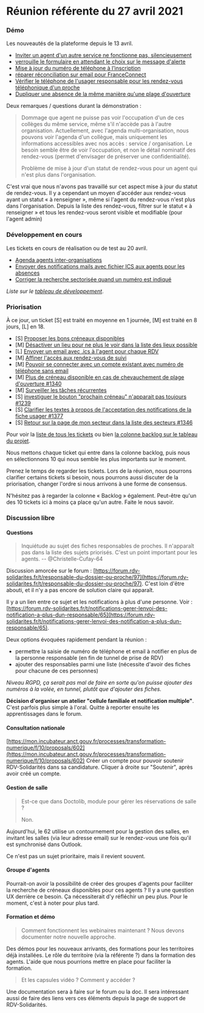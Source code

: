 # Réunion référente du 27 avril 2021

### Démo

Les nouveautés de la plateforme depuis le 13 avril.

* [Inviter un agent d'un autre service ne fonctionne pas, silencieusement](https://github.com/betagouv/rdv-solidarites.fr/issues/1281)
* [verrouille le formulaire en attendant le choix sur le message d'alerte](https://github.com/betagouv/rdv-solidarites.fr/issues/1293)
* [Mise à jour du numéro de téléphone à l’inscription](https://github.com/betagouv/rdv-solidarites.fr/issues/1328)
* [réparer réconciliation sur email pour FranceConnect](https://github.com/betagouv/rdv-solidarites.fr/issues/1237)
* [Vérifier le téléphone de l'usager responsable pour les rendez-vous téléphonique d'un proche](https://github.com/betagouv/rdv-solidarites.fr/issues/1334)
* [Dupliquer une absence de la même manière qu'une plage d'ouverture](https://github.com/betagouv/rdv-solidarites.fr/issues/1331)

Deux remarques / questions durant la démonstration :

> Dommage que agent ne puisse pas voir l'occupation d'un de ces collèges du même service, même s'il n'accède pas à l'autre organisation. Actuellement, avec l'agenda multi-organisation, nous pouvons voir l'agenda d'un collègue, mais uniquement les informations accessibles avec nos accès : service / organisation. Le besoin semble être de voir l'occupation, et non le détail nominatif des rendez-vous (permet d'envisager de préserver une confidentialité).
>
> Problème de mise à jour d'un statut de rendez-vous pour un agent qui n'est plus dans l'organisation.

C'est vrai que nous n'avons pas travaillé sur cet aspect mise à jour du statut de rendez-vous. Il y a cependant un moyen d'accéder aux rendez-vous ayant un statut « à renseigner », même si l'agent du rendez-vous n'est plus dans l'organisation. Depuis la liste des rendez-vous, filtrer sur le statut « à renseigner » et tous les rendez-vous seront visible et modifiable (pour l'agent admin)

### Développement en cours

Les tickets en cours de réalisation ou de test au 20 avril.

* [Agenda agents inter-organisations](https://github.com/betagouv/rdv-solidarites.fr/issues/1185)
* [Envoyer des notifications mails avec fichier ICS aux agents pour les absences](https://github.com/betagouv/rdv-solidarites.fr/issues/1051)
* [Corriger la recherche sectorisée quand un numéro est indiqué](https://github.com/betagouv/rdv-solidarites.fr/issues/1363)

_Liste sur le_ [_tableau de développement_](https://github.com/betagouv/rdv-solidarites.fr/projects/8?fullscreen=true).

### Priorisation

À ce jour, un ticket \[S] est traité en moyenne en 1 journée, \[M] est traité en 8 jours, \[L] en 18.

* \[S] [Proposer les bons créneaux disponibles](https://github.com/betagouv/rdv-solidarites.fr/issues/1382)
* \[M] [Désactiver un lieu pour ne plus le voir dans la liste des lieux possible](https://github.com/betagouv/rdv-solidarites.fr/issues/1341)
* \[L] [Envoyer un email avec .ics à l'agent pour chaque RDV](https://github.com/betagouv/rdv-solidarites.fr/issues/1059)
* \[M] [Affiner l'accès aux rendez-vous de suivi](https://github.com/betagouv/rdv-solidarites.fr/issues/1326)
* \[M] [Pouvoir se connecter avec un compte existant avec numéro de téléphone sans email](https://github.com/betagouv/rdv-solidarites.fr/issues/1327)
* \[M] [ Plus de créneau disponible en cas de chevauchement de plage d'ouverture #1340 ](https://github.com/betagouv/rdv-solidarites.fr/issues/1340)
* \[M] [Surveiller les tâches récurrentes](https://github.com/betagouv/rdv-solidarites.fr/issues/1026)
* \[S] [ investiguer le bouton "prochain créneau" n'apparait pas toujours #1239 ](https://github.com/betagouv/rdv-solidarites.fr/issues/1239)
* \[S] [ Clarifier les textes à propos de l'acceptation des notifications de la fiche usager #1377 ](https://github.com/betagouv/rdv-solidarites.fr/issues/1377)
* \[S] [ Retour sur la page de mon secteur dans la liste des secteurs #1346 ](https://github.com/betagouv/rdv-solidarites.fr/issues/1346)

Pour voir la [liste de tous les tickets](https://github.com/betagouv/rdv-solidarites.fr/issues?q=is%3Aissue+is%3Aopen) ou bien [la colonne backlog sur le tableau du projet](https://github.com/betagouv/rdv-solidarites.fr/projects/8?fullscreen=true).

Nous mettons chaque ticket qui entre dans la colonne backlog, puis nous en sélectionnons 10 qui nous semble les plus importants sur le moment.

Prenez le temps de regarder les tickets. Lors de la réunion, nous pourrons clarifier certains tickets si besoin, nous pourrons aussi discuter de la priorisation, changer l'ordre si nous arrivons à une forme de consensus.

N'hésitez pas à regarder la colonne « Backlog » également. Peut-être qu'un des 10 tickets ici à moins ça place qu'un autre. Faite le nous savoir.

### Discussion libre

#### Questions

> Inquiétude au sujet des fiches responsables de proches. Il n'apparaît pas dans la liste des sujets priorisés. C'est un point important pour les agents. -- @Christelle-Cufay-64

Discussion amorcée sur le forum : [https://forum.rdv-solidarites.fr/t/responsable-du-dossier-ou-proche/97](https://forum.rdv-solidarites.fr/t/responsable-du-dossier-ou-proche/97). C'est loin d'être abouti, et il n'y a pas encore de solution claire qui apparaît.

Il y a un lien entre ce sujet et les notifications à plus d'une personne. Voir : [https://forum.rdv-solidarites.fr/t/notifications-gerer-lenvoi-des-notification-a-plus-dun-responsable/65](https://forum.rdv-solidarites.fr/t/notifications-gerer-lenvoi-des-notification-a-plus-dun-responsable/65).

Deux options évoquées rapidement pendant la réunion :

* permettre la saisie de numéro de téléphone et email à notifier en plus de la personne responsable (en fin de tunnel de prise de RDV)
* ajouter des responsables parmi une liste (nécessite d'avoir des fiches pour chacune de ces personnes)

_Niveau RGPD, ça serait pas mal de faire en sorte qu'on puisse ajouter des numéros à la volée, en tunnel, plutôt que d'ajouter des fiches._

**Décision d'organiser un atelier "cellule familiale et notification multiple"**. C'est parfois plus simple à l'oral. Quitte à reporter ensuite les apprentissages dans le forum.

#### Consultation nationale

[https://mon.incubateur.anct.gouv.fr/processes/transformation-numerique/f/10/proposals/602](https://mon.incubateur.anct.gouv.fr/processes/transformation-numerique/f/10/proposals/602) Créer un compte pour pouvoir soutenir RDV-Solidarités dans sa candidature. Cliquer à droite sur "Soutenir", après avoir créé un compte.

#### Gestion de salle

> Est-ce que dans Doctolib, module pour gérer les réservations de salle ?
>
> Non.

Aujourd'hui, le 62 utilise un contournement pour la gestion des salles, en invitant les salles (via leur adresse email) sur le rendez-vous une fois qu'il est synchronisé dans Outlook.

Ce n'est pas un sujet prioritaire, mais il revient souvent.

#### Groupe d'agents

Pourrait-on avoir la possibilité de créer des groupes d'agents pour faciliter la recherche de créneaux disponibles pour ces agents ? Il y a une question UX derrière ce besoin. Ça nécessiterait d'y réfléchir un peu plus. Pour le moment, c'est à noter pour plus tard.

#### Formation et démo

> Comment fonctionnent les webinaires maintenant ? Nous devons documenter notre nouvelle approche.

Des démos pour les nouveaux arrivants, des formations pour les territoires déjà installées. Le rôle du territoire (via la référente ?) dans la formation des agents. L'aide que nous pourrions mettre en place pour faciliter la formation.

> Et les capsules vidéo ? Comment y accéder ?

Une documentation sera à faire sur le forum ou la doc. Il sera intéressant aussi de faire des liens vers ces éléments depuis la page de support de RDV-Solidarités.
